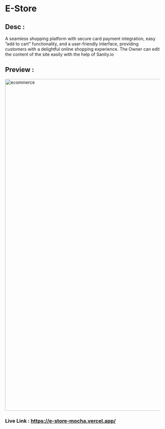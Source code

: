 # E-Store 

## Desc :
A seamless shopping platform with secure card payment integration, easy ”add to cart” functionality, and a user-friendly interface, providing customers with a delightful online shopping experience. The Owner can edit the content of the site easily with the help of Sanity.io

## Preview :
<img width="1076" alt="ecommerce" src="https://github.com/AmitPandey31/E-Store/assets/88220698/3685bfaf-f305-4dc4-b71f-ff76969bd1df">

### Live Link : https://e-store-mocha.vercel.app/
